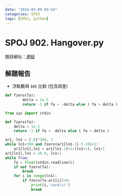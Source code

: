 ```yaml
---
date: "2014-03-09 03:54"
categories: SPOJ
tags: [SPOJ, python]
---
```

# SPOJ 902. Hangover.py

題目網址：[連結](http://www.spoj.com/problems/HANGOVER/)

## 解題報告

* 浮點數與 `$0$` 比較 (包含誤差)

```python
def fzero(fa):
		delta = 1e-5
		return -1 if fa < -delta else ( fa > delta )
```

```python
from sys import stdin

def fzero(fa):
	delta = 1e-5
	return -1 if fa < -delta else ( fa > delta )

ar1, ln1 = [.0]*300, 1
while ln1<300 and fzero(ar1[ln1-1]-5.20)<1:
	ar1[ln1],ln1 = ar1[ln1-1]+1/(ln1+1), ln1+1
ar1[ln1],ln1 = 10.0, ln1+1
while True:
	fa = float(stdin.readline())
	if not fzero(fa):
		break
	for i in range(ln1):
		if fzero(fa-ar1[i])<0:
			print(i,'card(s)')
			break
```
